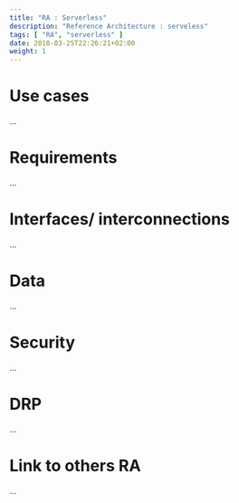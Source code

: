 ```yaml
---
title: "RA : Serverless"
description: "Reference Architecture : serveless"
tags: [ "RA", "serverless" ]
date: 2018-03-25T22:26:21+02:00
weight: 1
---
```

# Use cases

...

# Requirements

...

# Interfaces/ interconnections 

...

# Data

...

# Security 

...

# DRP

...

# Link to others RA 

...